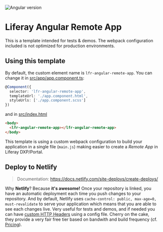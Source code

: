 ![Angular version](https://img.shields.io/github/package-json/dependency-version/lgdd/lfr-angular-remote-app/angular)

# Liferay Angular Remote App

This is a template intended for tests & demos. The webpack configuration included is not optimized for production environments.

## Using this template

By default, the custom element name is `lfr-angular-remote-app`. You can change it in [src/app/app.component.ts](src/app/app.component.ts#L4):

```ts
@Component({
  selector: 'lfr-angular-remote-app',
  templateUrl: './app.component.html',
  styleUrls: ['./app.component.scss']
})
```

and in [src/index.html](src/index.html#L11)

```html
<body>
  <lfr-angular-remote-app></lfr-angular-remote-app>
</body>
```

This template is using a custom webpack configuration to build your application in a single file (`main.js`) making easier to create a _Remote App_ in Liferay DXP/Portal.

## Deploy to Netlify

> Documentation: https://docs.netlify.com/site-deploys/create-deploys/

Why **Netlify**? Because **it's awesome!** Once your repository is linked, you have an automatic deployment each time you push changes to your repository. And by default, Netlify uses `cache-control: public, max-age=0, must-revalidate` to serve your application which means that you are able to see each changes live. Very useful for tests and demos, and if needed you can have [custom HTTP Headers](https://docs.netlify.com/routing/headers/) using a config file. Cherry on the cake, they provide a very fair free tier based on bandwith and build frequency (cf. [Pricing](https://www.netlify.com/pricing/)).
